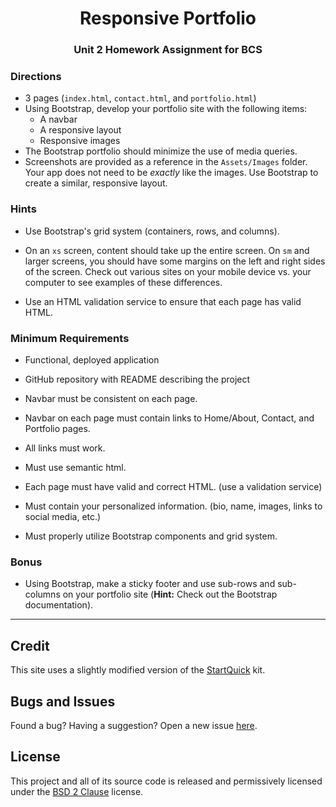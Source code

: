 <h1 align="center">Responsive Portfolio</h1>
<h3 align="center">Unit 2 Homework Assignment for BCS</h3>

### Directions
 * 3 pages (```index.html```, ```contact.html```, and ```portfolio.html```)
 * Using Bootstrap, develop your portfolio site with the following items:
   - A navbar
   - A responsive layout
   - Responsive images
  * The Bootstrap portfolio should minimize the use of media queries.
  * Screenshots are provided as a reference in the `Assets/Images` folder. Your app does not need to be _exactly_ like the images. Use Bootstrap to create a similar, responsive layout.

### Hints

* Use Bootstrap's grid system (containers, rows, and columns).

* On an `xs` screen, content should take up the entire screen. On `sm` and larger screens, you should have some margins on the left and right sides of the screen. Check out various sites on your mobile device vs. your computer to see examples of these differences.

* Use an HTML validation service to ensure that each page has valid HTML.


### Minimum Requirements

* Functional, deployed application

* GitHub repository with README describing the project

* Navbar must be consistent on each page.

* Navbar on each page must contain links to Home/About, Contact, and Portfolio pages.

* All links must work.

* Must use semantic html.

* Each page must have valid and correct HTML. (use a validation service)

* Must contain your personalized information. (bio, name, images, links to social media, etc.)

* Must properly utilize Bootstrap components and grid system.

### Bonus

* Using Bootstrap, make a sticky footer and use sub-rows and sub-columns on your portfolio site (**Hint:** Check out the Bootstrap documentation).

---
## Credit
This site uses a slightly modified version of the [StartQuick][StartQuick] kit.

## Bugs and Issues
Found a bug? Having a suggestion? Open a new issue [here](https://github.com/davidsaulrodriguez/responsive-portfolio-hw/issues).

## License
This project and all of its source code is released and permissively licensed under the [BSD 2 Clause](LICENSE.md) license.

[StartQuick]: https://github.com/davidsaulrodriguez/startquick/
